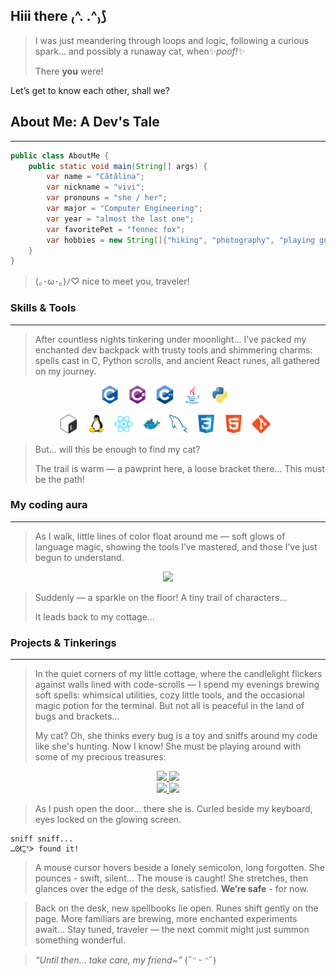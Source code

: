 ## Hiii there ₍^. .^₎⟆  

>I was just meandering through loops and logic, following a curious spark... and possibly a runaway cat, when✨*poof!*✨
>
>There **you** were!

Let’s get to know each other, shall we?

## About Me: A Dev's Tale
---

```java
public class AboutMe {
    public static void main(String[] args) {
        var name = "Cătălina";
        var nickname = "vivi";
        var pronouns = "she / her";
        var major = "Computer Engineering";
        var year = "almost the last one";
        var favoritePet = "fennec fox";
        var hobbies = new String[]{"hiking", "photography", "playing guitar"};
    }
}
```

>(｡･ω･｡)ﾉ♡ nice to meet you, traveler!

### Skills & Tools
---
>After countless nights tinkering under moonlight...
>I’ve packed my enchanted dev backpack with trusty tools and shimmering charms: spells cast in C, Python scrolls, and ancient React runes, all gathered on my journey.

<p align="center">
  <img src="https://raw.githubusercontent.com/devicons/devicon/master/icons/c/c-original.svg" alt="C" width="30" style="margin-right:10px;" />
  <img src="https://raw.githubusercontent.com/devicons/devicon/master/icons/csharp/csharp-original.svg" alt="C#" width="30" style="margin-right:10px;" />
  <img src="https://raw.githubusercontent.com/devicons/devicon/master/icons/cplusplus/cplusplus-original.svg" alt="C++" width="30" style="margin-right:10px;" />
  <img src="https://raw.githubusercontent.com/devicons/devicon/master/icons/java/java-original.svg" alt="Java" width="30" style="margin-right:10px;" />
    <img src="https://raw.githubusercontent.com/devicons/devicon/master/icons/python/python-original.svg" alt="Python" width="30" style="margin-right:10px;" />
</p><p align="center">
  <img src="https://raw.githubusercontent.com/devicons/devicon/master/icons/bash/bash-original.svg" alt="Shell Script" width="30" style="margin-right:10px;" />
    <img src="https://raw.githubusercontent.com/devicons/devicon/master/icons/linux/linux-original.svg" alt="Linux" width="30" style="margin-right:10px;" />
    <img src="https://raw.githubusercontent.com/devicons/devicon/master/icons/react/react-original.svg" alt="React" width="30" style="margin-right:10px;" />
  <img src="https://raw.githubusercontent.com/devicons/devicon/master/icons/docker/docker-original.svg" alt="Docker" width="30" style="margin-right:10px;" />
  <img src="https://raw.githubusercontent.com/devicons/devicon/master/icons/mysql/mysql-original.svg" alt="SQL" width="30" style="margin-right:10px;" />
  <img src="https://raw.githubusercontent.com/devicons/devicon/master/icons/css3/css3-original.svg" alt="CSS" width="30" style="margin-right:10px;" />
  <img src="https://raw.githubusercontent.com/devicons/devicon/master/icons/html5/html5-original.svg" alt="HTML" width="30" style="margin-right:10px;" />
    <img src="https://raw.githubusercontent.com/devicons/devicon/master/icons/git/git-original.svg" alt="Git" width="30" style="margin-right:10px;" />
</p>

>But... will this be enough to find my cat?
>
>The trail is warm — a pawprint here, a loose bracket there...
>This must be the path!

### My coding aura
---
>As I walk, little lines of color float around me — soft glows of language magic,
showing the tools I’ve mastered, and those I’ve just begun to understand.

<div align="center"> 
    <img src="https://github-readme-stats.vercel.app/api/top-langs/?username=constantin-catalina&layout=compact&langs_count=10&theme=catppuccin_latte" width="50%">
</div>

>
>Suddenly — a sparkle on the floor! A tiny trail of characters...
>
>It leads back to my cottage...

### Projects & Tinkerings
---
>In the quiet corners of my little cottage, where the candlelight flickers against walls lined with code-scrolls — I spend my evenings brewing soft spells: whimsical utilities, cozy little tools, and the occasional magic potion for the terminal.
>But not all is peaceful in the land of bugs and brackets...
>
>My cat? Oh, she thinks every bug is a toy and sniffs around my code like she's hunting. Now I know! She must be playing around with some of my precious treasures:

<div align="center">
  <a href="https://github.com/constantin-catalina/files_tracker">
    <img src="https://github-readme-stats.vercel.app/api/pin/?username=constantin-catalina&repo=files_tracker&theme=catppuccin_latte" />
  </a>
  <a href="https://github.com/constantin-catalina/MyReverseEngineeringTool">
    <img src="https://github-readme-stats.vercel.app/api/pin/?username=constantin-catalina&repo=MyReverseEngineeringTool&theme=catppuccin_latte" />
  </a>
</div>
<div align="center">
  <a href="https://github.com/constantin-catalina/snackApp">
    <img src="https://github-readme-stats.vercel.app/api/pin/?username=constantin-catalina&repo=snackApp&theme=catppuccin_latte" />
  </a>
  <a href="https://github.com/constantin-catalina/Distance_detector">
    <img src="https://github-readme-stats.vercel.app/api/pin/?username=constantin-catalina&repo=Distance_detector&theme=catppuccin_latte" />
  </a>
</div>


>As I push open the door... there she is. Curled beside my keyboard, eyes locked on the glowing screen.
```
sniff sniff...
…ᘛ⁐̤ᕐᐷ found it!
```
>A mouse cursor hovers beside a lonely semicolon, long forgotten. She pounces - swift, silent... The mouse is caught!
>She stretches, then glances over the edge of the desk, satisfied. **We’re safe** - for now.

>Back on the desk, new spellbooks lie open. Runes shift gently on the page.
>More familiars are brewing, more enchanted experiments await...
> Stay tuned, traveler — the next commit might just summon something wonderful.

> _“Until then… take care, my friend~”_ (˶ᵔ ᵕ ᵔ˶)


